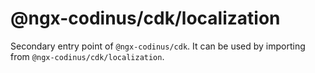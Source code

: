 # @ngx-codinus/cdk/localization

Secondary entry point of `@ngx-codinus/cdk`. It can be used by importing from `@ngx-codinus/cdk/localization`.
